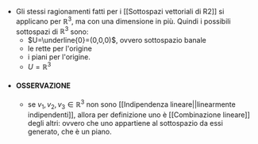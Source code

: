 - Gli stessi ragionamenti fatti per i [[Sottospazi vettoriali di R2]] si applicano per $\mathbb{R}^{3}$, ma con una dimensione in più. Quindi i possibili sottospazi di $\mathbb{R}^{3}$ sono:
	- $U=\underline{0}=(0,0,0)$, ovvero sottospazio banale
	- le rette per l'origine
	- i piani per l'origine.
	- $U=\mathbb{R}^{3}$
- #### OSSERVAZIONE
	- se $v_{1},v_{2},v_{3}\in \mathbb{R}^{3}$ non sono [[Indipendenza lineare||linearmente indipendenti]], allora per definizione uno è [[Combinazione lineare]] degli altri: ovvero che uno appartiene al sottospazio da essi generato, che è un piano. 